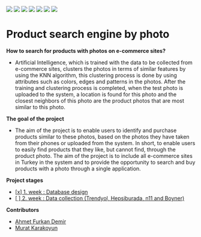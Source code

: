 ![](https://img.shields.io/badge/Python-FFD43B?style=for-the-badge&logo=python&logoColor=blue) ![](https://img.shields.io/badge/PostgreSQL-316192?style=for-the-badge&logo=postgresql&logoColor=white) ![](https://img.shields.io/badge/fastapi-109989?style=for-the-badge&logo=FASTAPI&logoColor=white) ![](https://img.shields.io/badge/OpenCV-27338e?style=for-the-badge&logo=OpenCV&logoColor=white) ![](https://img.shields.io/badge/PyTorch-EE4C2C?style=for-the-badge&logo=PyTorch&logoColor=white) ![](https://img.shields.io/badge/Flask-000000?style=for-the-badge&logo=flask&logoColor=white) ![](https://img.shields.io/badge/Amazon_AWS-FF9900?style=for-the-badge&logo=amazonaws&logoColor=white)


# Product search engine by photo


**How to search for products with photos on e-commerce sites?**

* Artificial Intelligence, which is trained with the data to be collected from e-commerce sites, clusters the photos in terms of similar features by using the KNN algorithm, this clustering process is done by using attributes such as colors, edges and patterns in the photos. After the training and clustering process is completed, when the test photo is uploaded to the system, a location is found for this photo and the closest neighbors of this photo are the product photos that are most similar to this photo.


**The goal of the project**

* The aim of the project is to enable users to identify and purchase products similar to these photos, based on the photos they have taken from their phones or uploaded from the system. In short, to enable users to easily find products that they like, but cannot find, through the product photo. The aim of the project is to include all e-commerce sites in Turkey in the system and to provide the opportunity to search and buy products with a photo through a single application.


**Project stages**

* [[x] 1. week : Database design](/db/)
* [[ ] 2. week : Data collection (Trendyol, Hepsiburada, n11 and Boyner)](/)


**Contributors**

* [Ahmet Furkan Demir](https://www.ahmetfurkandemir.com/)
* [Murat Karakoyun](https://www.erbakan.edu.tr/personel/2723/murat-karakoyun)


